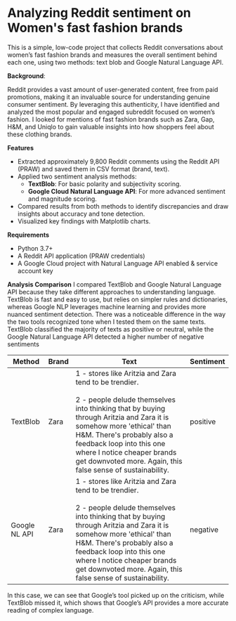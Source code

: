 # Analyzing Reddit sentiment on Women's fast fashion brands

 This is a  simple, low-code project that collects Reddit conversations about women’s fast fashion brands and measures the overall sentiment behind each one, using two methods: text blob and Google Natural Language API.

**Background**:

Reddit provides a vast amount of user-generated content, free from paid promotions, making it an invaluable source for understanding genuine consumer sentiment. By leveraging this authenticity, I have identified and analyzed the most popular and engaged subreddit focused on women’s fashion. I looked for mentions of fast fashion brands such as Zara, Gap, H&M, and Uniqlo to gain valuable insights into how shoppers feel about these clothing brands.


**Features**

- Extracted approximately 9,800 Reddit comments using the Reddit API (PRAW) and saved them in CSV format (brand, text).
- Applied two sentiment analysis methods:
    - **TextBlob**: For basic polarity and subjectivity scoring.
    - **Google Cloud Natural Language API**: For more advanced sentiment and magnitude scoring.
- Compared results from both methods to identify discrepancies and draw insights about accuracy and tone detection.
- Visualized key findings with Matplotlib charts.



**Requirements**

- Python 3.7+    
- A Reddit API application (PRAW credentials)  
- A Google Cloud project with Natural Language API enabled & service account key


**Analysis Comparison**
I compared TextBlob and Google Natural Language API because they take different approaches to understanding language. TextBlob is fast and easy to use, but relies on simpler rules and dictionaries, whereas Google NLP leverages machine learning and provides more nuanced sentiment detection.
There was a noticeable difference in the way the two tools recognized tone when I tested them on the same texts. TextBlob classified the majority of texts as positive or neutral, while the Google Natural Language API detected a higher number of negative sentiments

| Method         | Brand | Text                                                                                                                                                                                                                                                                              | Sentiment |
|----------------|-------|-----------------------------------------------------------------------------------------------------------------------------------------------------------------------------------------------------------------------------------------------------------------------------------|-----------|
| TextBlob       | Zara  | 1 - stores like Aritzia and Zara tend to be trendier.<br><br>2 - people delude themselves into thinking that by buying through Aritzia and Zara it is somehow more 'ethical' than H&M. There's probably also a feedback loop into this one where I notice cheaper brands get downvoted more. Again, this false sense of sustainability. | positive  |
| Google NL API  | Zara  | 1 - stores like Aritzia and Zara tend to be trendier.<br><br>2 - people delude themselves into thinking that by buying through Aritzia and Zara it is somehow more 'ethical' than H&M. There's probably also a feedback loop into this one where I notice cheaper brands get downvoted more. Again, this false sense of sustainability. | negative  |
In this case, we can see that Google’s tool picked up on the criticism, while TextBlob missed it, which shows that Google’s API provides a more accurate reading of complex language.


